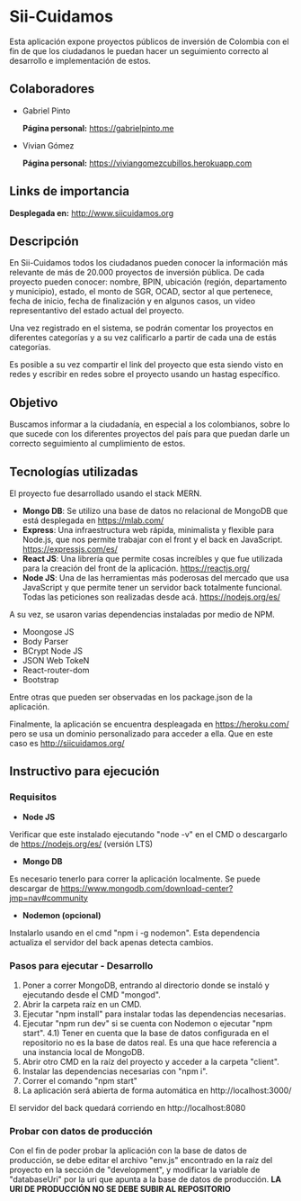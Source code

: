 # Sii-Cuidamos

Esta aplicación expone proyectos públicos de inversión de Colombia con el fin de que los ciudadanos le puedan hacer un seguimiento correcto al desarrollo e implementación de estos.

## Colaboradores

- Gabriel Pinto

  **Página personal:** https://gabrielpinto.me

- Vivian Gómez

  **Página personal:** https://viviangomezcubillos.herokuapp.com

## Links de importancia

**Desplegada en:** http://www.siicuidamos.org

## Descripción

En Sii-Cuidamos todos los ciudadanos pueden conocer la información más relevante de más de 20.000 proyectos de inversión pública. De cada proyecto pueden conocer: nombre, BPIN, ubicación (región, departamento y municipio), estado, el monto de SGR, OCAD, sector al que pertenece, fecha de inicio, fecha de finalización y en algunos casos, un video representantivo del estado actual del proyecto.

Una vez registrado en el sistema, se podrán comentar los proyectos en diferentes categorías y a su vez calificarlo a partir de cada una de estás categorías.

Es posible a su vez compartir el link del proyecto que esta siendo visto en redes y escribir en redes sobre el proyecto usando un hastag específico.

## Objetivo

Buscamos informar a la ciudadanía, en especial a los colombianos, sobre lo que sucede con los diferentes proyectos del país para que puedan darle un correcto seguimiento al cumplimiento de estos.

## Tecnologías utilizadas

El proyecto fue desarrollado usando el stack MERN.

- **Mongo DB**: Se utilizo una base de datos no relacional de MongoDB que está desplegada en https://mlab.com/
- **Express**: Una infraestructura web rápida, minimalista y flexible para Node.js, que nos permite trabajar con el front y el back en JavaScript. https://expressjs.com/es/
- **React JS**: Una librería que permite cosas increíbles y que fue utilizada para la creación del front de la aplicación. https://reactjs.org/
- **Node JS**: Una de las herramientas más poderosas del mercado que usa JavaScript y que permite tener un servidor back totalmente funcional. Todas las peticiones son realizadas desde acá. https://nodejs.org/es/

A su vez, se usaron varias dependencias instaladas por medio de NPM.

- Moongose JS
- Body Parser
- BCrypt Node JS
- JSON Web TokeN
- React-router-dom
- Bootstrap

Entre otras que pueden ser observadas en los package.json de la aplicación.

Finalmente, la aplicación se encuentra despleagada en https://heroku.com/ pero se usa un dominio personalizado para acceder a ella. Que en este caso es http://siicuidamos.org/

## Instructivo para ejecución

### Requisitos

- **Node JS**

Verificar que este instalado ejecutando "node -v" en el CMD o descargarlo de https://nodejs.org/es/ (versión LTS)

- **Mongo DB**

Es necesario tenerlo para correr la aplicación localmente. Se puede descargar de https://www.mongodb.com/download-center?jmp=nav#community

- **Nodemon (opcional)**

Instalarlo usando en el cmd "npm i -g nodemon". Esta dependencia actualiza el servidor del back apenas detecta cambios.

### Pasos para ejecutar - Desarrollo

1. Poner a correr MongoDB, entrando al directorio donde se instaló y ejecutando desde el CMD "mongod".
2. Abrir la carpeta raíz en un CMD.
3. Ejecutar "npm install" para instalar todas las dependencias necesarias.
4. Ejecutar "npm run dev" si se cuenta con Nodemon o ejecutar "npm start".
   4.1) Tener en cuenta que la base de datos configurada en el repositorio no es la base de datos real. Es una que hace referencia a una instancia local de MongoDB.
5. Abrir otro CMD en la raíz del proyecto y acceder a la carpeta "client".
6. Instalar las dependencias necesarias con "npm i".
7. Correr el comando "npm start"
8. La aplicación será abierta de forma automática en http://localhost:3000/

El servidor del back quedará corriendo en http://localhost:8080

### Probar con datos de producción

Con el fin de poder probar la aplicación con la base de datos de producción, se debe editar el archivo "env.js" encontrado en la raíz del proyecto en la sección de "development", y modificar la variable de "databaseUri" por la uri que apunta a la base de datos de producción. **LA URI DE PRODUCCIÓN NO SE DEBE SUBIR AL REPOSITORIO**


